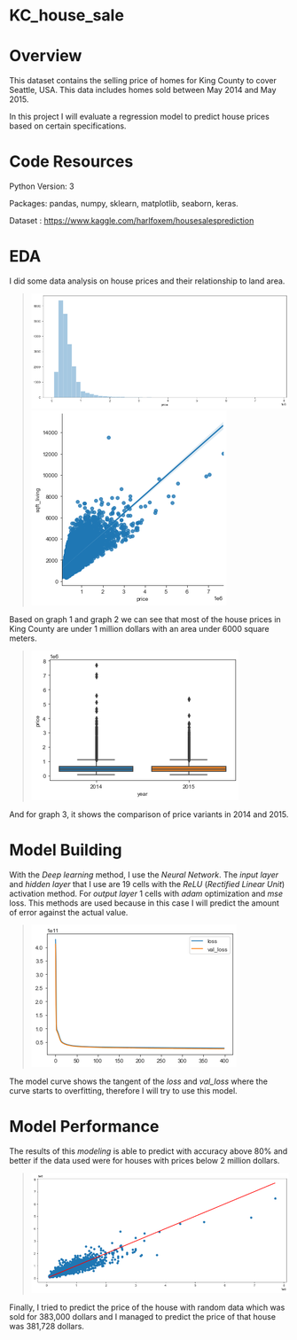 # KC_house_sale

# Overview
This dataset contains the selling price of homes for King County to cover Seattle, USA. This data includes homes sold between May 2014 and May 2015.

In this project I will evaluate a regression model to predict house prices based on certain specifications.

# Code Resources

Python Version: 3

Packages: pandas, numpy, sklearn, matplotlib, seaborn, keras.

Dataset : https://www.kaggle.com/harlfoxem/housesalesprediction

# EDA

I did some data analysis on house prices and their relationship to land area.

>![Harga Rumah](/harga_rumah.png)
>![Harga Rumah Luas](/luas_harga.png)

Based on graph 1 and graph 2 we can see that most of the house prices in King County are under 1 million dollars with an area under 6000 square meters.

>![Harga Tahun](/harga_tahunan.png)

And for graph 3, it shows the comparison of price variants in 2014 and 2015.

# Model Building
With the _Deep learning_ method, I use the _Neural Network_. The _input layer_ and _hidden layer_ that I use are 19 cells with the _ReLU_ (_Rectified Linear Unit_) activation method. For _output layer_ 1 cells with _adam_ optimization and _mse_ loss. This methods are used because in this case I will predict the amount of error against the actual value.

>![model](/model.png)

The model curve shows the tangent of the _loss_ and _val_loss_ where the curve starts to overfitting, therefore I will try to use this model.
# Model Performance

The results of this _modeling_ is able to predict with accuracy above 80% and better if the data used were for houses with prices below 2 million dollars.

>![model](/prediksi_harga.png)

Finally, I tried to predict the price of the house with random data which was sold for 383,000 dollars and I managed to predict the price of that house was 381,728 dollars.
